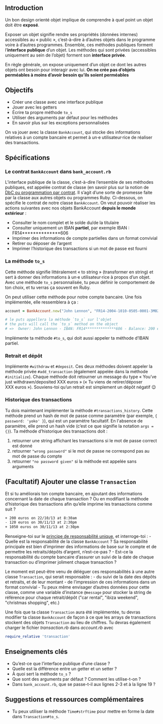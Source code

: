 ## Introduction

Un bon design orienté objet implique de comprendre à quel point un objet
doit être **exposé**.

Exposer un objet signifie rendre ses propriétés (données internes)
accessibles au « public », c’est-à-dire à d’autres objets dans le
programme voire à d’autres programmes. Ensemble, ces méthodes publiques
forment l’**interface publique** d’un objet. Les méthodes qui sont
privées (accessibles uniquement au sein de l’objet) forment son
**interface privée**.

En règle générale, on expose uniquement d’un objet ce dont les autres
objets ont besoin pour interagir avec lui. **On ne crée pas d’objets
perméables à moins d’avoir besoin qu’ils soient perméables**

## Objectifs

-   Créer une classe avec une interface publique
-   Jouer avec les getters
-   Écrire ta propre méthode `to_s`
-   Utiliser des arguments par défaut pour les méthodes
-   En savoir plus sur les exceptions personnalisées

On va jouer avec la classe `BankAccount`, qui stocke des informations
relatives à un compte bancaire et permet à un·e utilisateur·rice de
réaliser des transactions.

## Spécifications

### Le contrat `BankAccount` dans `bank_account.rb`

L’interface publique de la classe, c’est-à-dire l’ensemble de ses
méthodes publiques, est appelée contrat de classe (en savoir plus sur la
notion de [DbC ou programmation par
contrat](https://fr.wikipedia.org/wiki/Programmation_par_contrat). Il
s’agit d’une sorte de promesse faite par la classe aux autres objets ou
programmes Ruby. Ci-dessous, on spécifie le contrat de notre classe
`BankAccount`. On veut pouvoir réaliser les actions suivantes avec nos
objets BankAccount **depuis le monde extérieur** :

* Consulter le nom complet et le solde du/de la titulaire
* Consulter uniquement un IBAN **partiel**, par exemple IBAN :
    FR14**************606
* Imprimer des informations de compte partielles dans un format
    convivial
* Retirer ou déposer de l’argent
* Imprimer l’historique des transactions si un mot de passe est fourni

### La méthode `to_s`

Cette méthode signifie littéralement « to string » (transformer en
string) et sert à donner des informations à un·e utilisateur·rice à
propos d’un objet. Avec une méthode `to_s` personnalisée, tu peux
définir le comportement de ton choix, et tu verras ça souvent en Ruby.

On peut utiliser cette méthode pour notre compte bancaire. Une fois
implémentée, elle ressemblera à ça :

```ruby
account = BankAccount.new("John Lennon", "FR14-2004-1010-0505-0001-3M02-606", 200, "yoko")

# le puts appellera la méthode `to_s` sur l'objet
# the puts will call the `to_s` method on the object
# =>  Owner: John Lennon - IBAN: FR14**************606 - Balance: 200 euros
```

Implémente ta méthode `#to_s`, qui doit aussi appeler ta méthode d’IBAN
partiel.

### Retrait et dépôt

Implémente `#withdraw` et `#deposit`. Ces deux méthodes doivent appeler
la méthode privée `#add_transaction` (également appelée dans la méthode
`#initialize`). Chaque méthode doit retourner un message du type
« You’ve just withdrawn/deposited XXX euros » (« Tu viens de
retirer/déposer XXX euros »). Souviens-toi qu’un retrait est simplement
un dépôt négatif 😉

### Historique des transactions

Tu dois maintenant implémenter la méthode `#transactions_history`. Cette
méthode prend un hash de mot de passe comme paramètre (par exemple,
`{ password: 'yoko' }`), qui est un paramètre facultatif. En l'absence
de paramètre, elle prend un hash vide (c’est ce que signifie la notation
`args = {}`). Ta méthode d’historique des transactions doit :

1.  retourner une string affichant les transactions si le mot de passe
    correct est donné
2.  retourner `"wrong password"` si le mot de passe ne correspond pas au
    mot de passe du compte
3.  retourner `"no password given"` si la méthode est appelée sans
    arguments

## (Facultatif) Ajouter une classe `Transaction`

Et si tu améliorais ton compte bancaire, en ajoutant des informations
concernant la date de chaque transaction ? Ou en modifiant la méthode
d’historique des transactions afin qu’elle imprime les transactions
comme suit ?

```bash
+ 200 euros on 22/10/13 at 8:30am
- 120 euros on 30/11/13 at 2:30pm
+ 1050 euros on 30/11/13 at 2:30pm
```

Renseigne-toi sur le [principe de responsabilité
unique](https://fr.wikipedia.org/wiki/Principe_de_responsabilit%C3%A9_unique),
et interroge-toi : - Quelle est la responsabilité de la classe
`BankAccount` ? Sa responsabilité principale est bien d’imprimer des
informations de base sur le compte et de permettre les retraits/dépôts
d’argent, n’est-ce-pas ? - Est-ce la responsabilité du compte bancaire
d’assurer un suivi de la date de chaque transaction ou d’imprimer
joliment chaque transaction ?

Le moment est peut-être venu de déléguer ces responsabilités à une autre
classe `Transaction`, qui serait responsable : - du suivi de la date des
dépôts et retraits, et de leur montant - de l’impression de ces
informations dans un format convivial - Tu peux même envisager d’autres
données pour cette classe, comme une variable d’instance `@message` pour
stocker la string de référence pour chaque retrait/dépôt ("car rental",
"ibiza weekend", "christmas shopping", etc.)

Une fois que ta classe `Transaction` aura été implémentée, tu devras
modifier ta classe `BankAccount` de façon à ce que les arrays de
transactions stockent des objets `Transaction` au lieu de chiffres. Tu
devras également charger le fichier *transaction.rb* dans *account.rb*
avec

```ruby
require_relative 'transaction'
```

## Enseignements clés

-   Qu’est-ce que l’interface publique d’une classe ?
-   Quelle est la différence entre un getter et un setter ?
-   À quoi sert la méthode `to_s` ?
-   Que sont des arguments par défaut ? Comment les utilise-t-on ?
-   Dans `bank_account.rb`, que se passe-t-il aux lignes 2-3 et à la
    ligne 19 ?

## Suggestions et ressources complémentaires

-   Tu peux utiliser la méthode `Time#strftime` pour mettre en forme la
    date dans `Transaction#to_s`.

